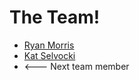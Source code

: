 # The Team!

* [Ryan Morris](./ryan-morris.md)
* [Kat Selvocki](./katselvocki.md)
* <--- Next team member